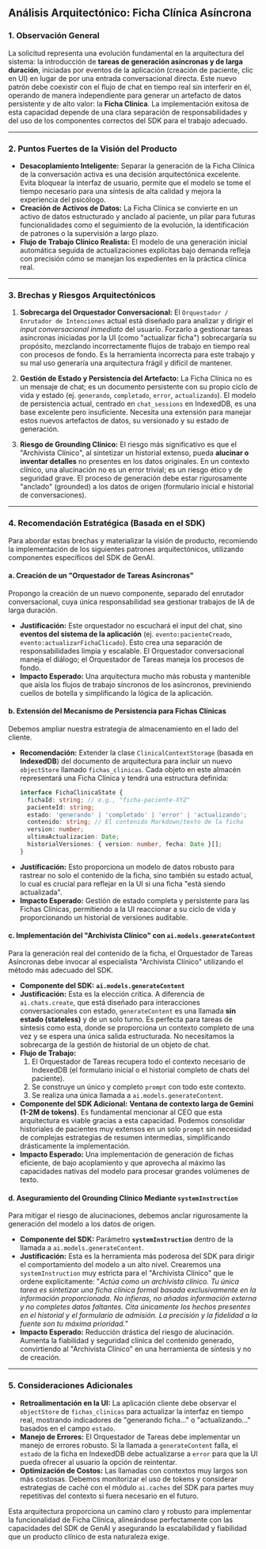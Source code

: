 ## Análisis Arquitectónico: Ficha Clínica Asíncrona

### 1\. Observación General

La solicitud representa una evolución fundamental en la arquitectura del sistema: la introducción de **tareas de generación asíncronas y de larga duración**, iniciadas por eventos de la aplicación (creación de paciente, clic en UI) en lugar de por una entrada conversacional directa. Este nuevo patrón debe coexistir con el flujo de chat en tiempo real sin interferir en él, operando de manera independiente para generar un artefacto de datos persistente y de alto valor: la **Ficha Clínica**. La implementación exitosa de esta capacidad depende de una clara separación de responsabilidades y del uso de los componentes correctos del SDK para el trabajo adecuado.

-----

### 2\. Puntos Fuertes de la Visión del Producto

  * **Desacoplamiento Inteligente:** Separar la generación de la Ficha Clínica de la conversación activa es una decisión arquitectónica excelente. Evita bloquear la interfaz de usuario, permite que el modelo se tome el tiempo necesario para una síntesis de alta calidad y mejora la experiencia del psicólogo.
  * **Creación de Activos de Datos:** La Ficha Clínica se convierte en un activo de datos estructurado y anclado al paciente, un pilar para futuras funcionalidades como el seguimiento de la evolución, la identificación de patrones o la supervisión a largo plazo.
  * **Flujo de Trabajo Clínico Realista:** El modelo de una generación inicial automática seguida de actualizaciones explícitas bajo demanda refleja con precisión cómo se manejan los expedientes en la práctica clínica real.

-----

### 3\. Brechas y Riesgos Arquitectónicos

1.  **Sobrecarga del Orquestador Conversacional:** El `Orquestador / Enrutador de Intenciones` actual está diseñado para analizar y dirigir el *input conversacional inmediato* del usuario. Forzarlo a gestionar tareas asíncronas iniciadas por la UI (como "actualizar ficha") sobrecargaría su propósito, mezclando incorrectamente flujos de trabajo en tiempo real con procesos de fondo. Es la herramienta incorrecta para este trabajo y su mal uso generaría una arquitectura frágil y difícil de mantener.

2.  **Gestión de Estado y Persistencia del Artefacto:** La Ficha Clínica no es un mensaje de chat; es un documento persistente con su propio ciclo de vida y estado (ej. `generando`, `completado`, `error`, `actualizando`). El modelo de persistencia actual, centrado en `chat_sessions` en IndexedDB, es una base excelente pero insuficiente. Necesita una extensión para manejar estos nuevos artefactos de datos, su versionado y su estado de generación.

3.  **Riesgo de Grounding Clínico:** El riesgo más significativo es que el "Archivista Clínico", al sintetizar un historial extenso, pueda **alucinar o inventar detalles** no presentes en los datos originales. En un contexto clínico, una alucinación no es un error trivial; es un riesgo ético y de seguridad grave. El proceso de generación debe estar rigurosamente "anclado" (grounded) a los datos de origen (formulario inicial e historial de conversaciones).

-----

### 4\. Recomendación Estratégica (Basada en el SDK)

Para abordar estas brechas y materializar la visión de producto, recomiendo la implementación de los siguientes patrones arquitectónicos, utilizando componentes específicos del SDK de GenAI.

#### **a. Creación de un "Orquestador de Tareas Asíncronas"**

Propongo la creación de un nuevo componente, separado del enrutador conversacional, cuya única responsabilidad sea gestionar trabajos de IA de larga duración.

  * **Justificación:** Este orquestador no escuchará el input del chat, sino **eventos del sistema de la aplicación** (ej. `evento:pacienteCreado`, `evento:actualizarFichaClicado`). Esto crea una separación de responsabilidades limpia y escalable. El Orquestador conversacional maneja el diálogo; el Orquestador de Tareas maneja los procesos de fondo.
  * **Impacto Esperado:** Una arquitectura mucho más robusta y mantenible que aísla los flujos de trabajo síncronos de los asíncronos, previniendo cuellos de botella y simplificando la lógica de la aplicación.

#### **b. Extensión del Mecanismo de Persistencia para Fichas Clínicas**

Debemos ampliar nuestra estrategia de almacenamiento en el lado del cliente.

  * **Recomendación:** Extender la clase `ClinicalContextStorage` (basada en **IndexedDB**) del documento de arquitectura para incluir un nuevo `objectStore` llamado `fichas_clinicas`. Cada objeto en este almacén representará una Ficha Clínica y tendrá una estructura definida:
    ```typescript
    interface FichaClinicaState {
      fichaId: string; // e.g., "ficha-paciente-XYZ"
      pacienteId: string;
      estado: 'generando' | 'completado' | 'error' | 'actualizando';
      contenido: string; // El contenido Markdown/texto de la ficha
      version: number;
      ultimaActualizacion: Date;
      historialVersiones: { version: number, fecha: Date }[];
    }
    ```
  * **Justificación:** Esto proporciona un modelo de datos robusto para rastrear no solo el contenido de la ficha, sino también su estado actual, lo cual es crucial para reflejar en la UI si una ficha "está siendo actualizada".
  * **Impacto Esperado:** Gestión de estado completa y persistente para las Fichas Clínicas, permitiendo a la UI reaccionar a su ciclo de vida y proporcionando un historial de versiones auditable.

#### **c. Implementación del "Archivista Clínico" con `ai.models.generateContent`**

Para la generación real del contenido de la ficha, el Orquestador de Tareas Asíncronas debe invocar al especialista "Archivista Clínico" utilizando el método más adecuado del SDK.

  * **Componente del SDK:** **`ai.models.generateContent`**
  * **Justificación:** Esta es la elección crítica. A diferencia de `ai.chats.create`, que está diseñado para interacciones conversacionales con estado, `generateContent` es una llamada **sin estado (stateless)** y de un solo turno. Es perfecta para tareas de síntesis como esta, donde se proporciona un contexto completo de una vez y se espera una única salida estructurada. No necesitamos la sobrecarga de la gestión de historial de un objeto de chat.
  * **Flujo de Trabajo:**
    1.  El Orquestador de Tareas recupera todo el contexto necesario de IndexedDB (el formulario inicial o el historial completo de chats del paciente).
    2.  Se construye un único y completo `prompt` con todo este contexto.
    3.  Se realiza una única llamada a `ai.models.generateContent`.
  * **Componente del SDK Adicional:** **Ventana de contexto larga de Gemini (1-2M de tokens)**. Es fundamental mencionar al CEO que esta arquitectura es viable gracias a esta capacidad. Podemos consolidar historiales de pacientes muy extensos en un solo `prompt` sin necesidad de complejas estrategias de resumen intermedias, simplificando drásticamente la implementación.
  * **Impacto Esperado:** Una implementación de generación de fichas eficiente, de bajo acoplamiento y que aprovecha al máximo las capacidades nativas del modelo para procesar grandes volúmenes de texto.

#### **d. Aseguramiento del Grounding Clínico Mediante `systemInstruction`**

Para mitigar el riesgo de alucinaciones, debemos anclar rigurosamente la generación del modelo a los datos de origen.

  * **Componente del SDK:** Parámetro **`systemInstruction`** dentro de la llamada a `ai.models.generateContent`.
  * **Justificación:** Esta es la herramienta más poderosa del SDK para dirigir el comportamiento del modelo a un alto nivel. Crearemos una `systemInstruction` muy estricta para el "Archivista Clínico" que le ordene explícitamente: "*Actúa como un archivista clínico. Tu única tarea es sintetizar una ficha clínica formal basada exclusivamente en la información proporcionada. No infieras, no añadas información externa y no completes datos faltantes. Cita únicamente los hechos presentes en el historial y el formulario de admisión. La precisión y la fidelidad a la fuente son tu máxima prioridad.*"
  * **Impacto Esperado:** Reducción drástica del riesgo de alucinación. Aumenta la fiabilidad y seguridad clínica del contenido generado, convirtiendo al "Archivista Clínico" en una herramienta de síntesis y no de creación.

-----

### 5\. Consideraciones Adicionales

  * **Retroalimentación en la UI:** La aplicación cliente debe observar el `objectStore` de `fichas_clinicas` para actualizar la interfaz en tiempo real, mostrando indicadores de "generando ficha..." o "actualizando..." basados en el campo `estado`.
  * **Manejo de Errores:** El Orquestador de Tareas debe implementar un manejo de errores robusto. Si la llamada a `generateContent` falla, el `estado` de la ficha en IndexedDB debe actualizarse a `error` para que la UI pueda ofrecer al usuario la opción de reintentar.
  * **Optimización de Costos:** Las llamadas con contextos muy largos son más costosas. Debemos monitorizar el uso de tokens y considerar estrategias de caché con el módulo `ai.caches` del SDK para partes muy repetitivas del contexto si fuera necesario en el futuro.

Esta arquitectura proporciona un camino claro y robusto para implementar la funcionalidad de Ficha Clínica, alineándose perfectamente con las capacidades del SDK de GenAI y asegurando la escalabilidad y fiabilidad que un producto clínico de esta naturaleza exige.